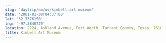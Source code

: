 ```yaml
---
slug: "daytrip/na/us/kimbell-art-museum"
date: '2001-01-30T04:37:00'
lat: '32.7376150'
lng: '-97.3840729'
location: 2224, Ashland Avenue, Fort Worth, Tarrant County, Texas, 76107, United States
title: Kimbell Art Museum
---
```



